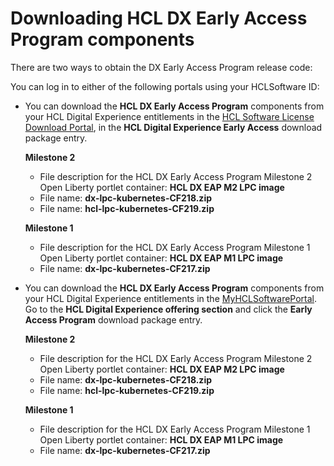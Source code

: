 #  Downloading HCL DX Early Access Program components

There are two ways to obtain the DX Early Access Program release code:

You can log in to either of the following portals using your HCLSoftware ID:

- You can download the **HCL DX Early Access Program** components from your HCL Digital Experience entitlements in the [HCL Software License Download Portal](https://hclsoftware.flexnetoperations.com/flexnet/operationsportal/logon.do), in the **HCL Digital Experience Early Access** download package entry.

    **Milestone 2**

    - File description for the HCL DX Early Access Program Milestone 2 Open Liberty portlet container: **HCL DX EAP M2 LPC image**
    - File name: **dx-lpc-kubernetes-CF218.zip**
    - File name: **hcl-lpc-kubernetes-CF219.zip**

    **Milestone 1**

    - File description for the HCL DX Early Access Program Milestone 1 Open Liberty portlet container: **HCL DX EAP M1 LPC image**
    - File name: **dx-lpc-kubernetes-CF217.zip**

- You can download the **HCL DX Early Access Program** components from your HCL Digital Experience entitlements in the [MyHCLSoftwarePortal](https://my.hcltechsw.com). Go to the **HCL Digital Experience offering section** and click the **Early Access Program** download package entry.

    **Milestone 2**

    - File description for the HCL DX Early Access Program Milestone 2 Open Liberty portlet container: **HCL DX EAP M2 LPC image**
    - File name: **dx-lpc-kubernetes-CF218.zip**
    - File name: **hcl-lpc-kubernetes-CF219.zip**

    **Milestone 1**

    - File description for the HCL DX Early Access Program Milestone 1 Open Liberty portlet container: **HCL DX EAP M1 LPC image**
    - File name: **dx-lpc-kubernetes-CF217.zip**

